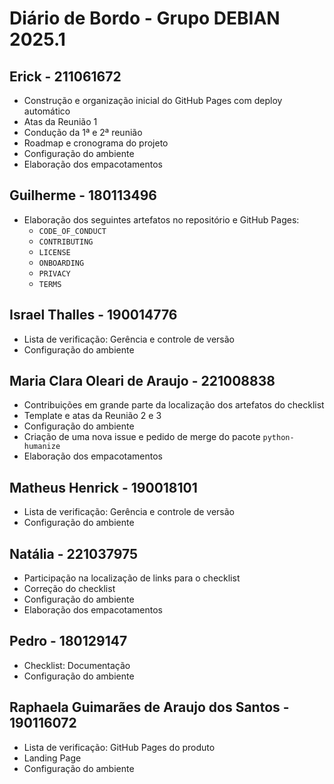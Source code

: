 # Diário de Bordo - Grupo DEBIAN 2025.1

## Erick - 211061672
- Construção e organização inicial do GitHub Pages com deploy automático  
- Atas da Reunião 1  
- Condução da 1ª e 2ª reunião  
- Roadmap e cronograma do projeto  
- Configuração do ambiente
- Elaboração dos empacotamentos

## Guilherme - 180113496
- Elaboração dos seguintes artefatos no repositório e GitHub Pages:  
  - `CODE_OF_CONDUCT`  
  - `CONTRIBUTING`  
  - `LICENSE`  
  - `ONBOARDING`  
  - `PRIVACY`  
  - `TERMS`  

## Israel Thalles - 190014776
- Lista de verificação: Gerência e controle de versão  
- Configuração do ambiente  

## Maria Clara Oleari de Araujo - 221008838
- Contribuições em grande parte da localização dos artefatos do checklist  
- Template e atas da Reunião 2 e 3  
- Configuração do ambiente  
- Criação de uma nova issue e pedido de merge do pacote `python-humanize`  
- Elaboração dos empacotamentos


## Matheus Henrick - 190018101
- Lista de verificação: Gerência e controle de versão  
- Configuração do ambiente  

## Natália - 221037975
- Participação na localização de links para o checklist  
- Correção do checklist  
- Configuração do ambiente  
- Elaboração dos empacotamentos


## Pedro - 180129147
- Checklist: Documentação  
- Configuração do ambiente  

## Raphaela Guimarães de Araujo dos Santos - 190116072
- Lista de verificação: GitHub Pages do produto  
- Landing Page  
- Configuração do ambiente  
